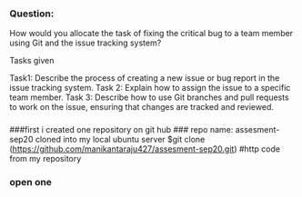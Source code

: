 ### Question:

How would you allocate the task of fixing the critical bug to a team member using Git and the issue tracking system?

Tasks given

Task1: Describe the process of creating a new issue or bug report in the issue tracking system.
Task 2: Explain how to assign the issue to a specific team member.
Task 3: Describe how to use Git branches and pull requests to work on the issue, ensuring that changes are tracked and reviewed.
###


###first i created one repository on git hub  ###
repo name: assesment-sep20
cloned into my local ubuntu server 
$git clone (https://github.com/manikantaraju427/assesment-sep20.git) #http code from my repository

### open one 
